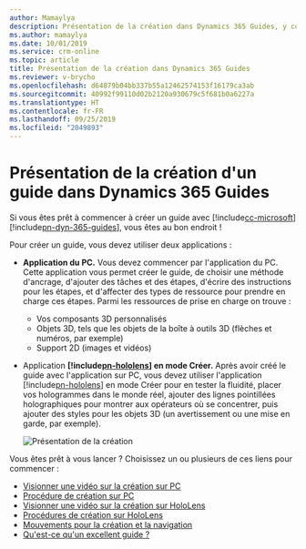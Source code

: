 ```yaml
---
author: Mamaylya
description: Présentation de la création dans Dynamics 365 Guides, y compris la création sur PC et sur HoloLens
ms.author: mamaylya
ms.date: 10/01/2019
ms.service: crm-online
ms.topic: article
title: Présentation de la création dans Dynamics 365 Guides
ms.reviewer: v-brycho
ms.openlocfilehash: d64879b04bb337b55a12462574153f16179ca3ab
ms.sourcegitcommit: 40992f99110d02b2120a930679c5f681b0a6227a
ms.translationtype: HT
ms.contentlocale: fr-FR
ms.lasthandoff: 09/25/2019
ms.locfileid: "2049893"
---
```

# <a name="overview-of-authoring-a-guide-in-dynamics-365-guides"></a>Présentation de la création d'un guide dans Dynamics 365 Guides
 
Si vous êtes prêt à commencer à créer un guide avec [!include[cc-microsoft](../includes/cc-microsoft.md)] [!include[pn-dyn-365-guides](../includes/pn-dyn-365-guides.md)], vous êtes au bon endroit ! 

Pour créer un guide, vous devez utiliser deux applications :

- **Application du PC.** Vous devez commencer par l'application du PC. Cette application vous permet créer le guide, de choisir une méthode d'ancrage, d'ajouter des tâches et des étapes, d'écrire des instructions pour les étapes, et d'affecter des types de ressource pour prendre en charge ces étapes. Parmi les ressources de prise en charge on trouve :

  - Vos composants 3D personnalisés
  - Objets 3D, tels que les objets de la boîte à outils 3D (flèches et numéros, par exemple)
  - Support 2D (images et vidéos)

- Application **[!include[pn-hololens](../includes/pn-hololens.md)] en mode Créer.** Après avoir créé le guide avec l'application sur PC, vous devez utiliser l'application [!include[pn-hololens](../includes/pn-hololens.md)] en mode Créer pour en tester la fluidité, placer vos hologrammes dans le monde réel, ajouter des lignes pointillées holographiques pour montrer aux opérateurs où se concentrer, puis ajouter des styles pour les objets 3D (un avertissement ou une mise en garde, par exemple).

   ![Présentation de la création](media/authoring-overview.PNG "Présentation de la création")
    
Vous êtes prêt à vous lancer ? Choisissez un ou plusieurs de ces liens pour commencer :

- [Visionner une vidéo sur la création sur PC](https://aka.ms/pcauthor)
- [Procédure de création sur PC](pc-authoring.md)
- [Visionner une vidéo sur la création sur HoloLens](https://aka.ms/hololensauthor)  
- [Procédures de création sur HoloLens](hololens-authoring.md)
- [Mouvements pour la création et la navigation](authoring-gestures.md)
- [Qu'est-ce qu'un excellent guide ?](great-guide.md)

